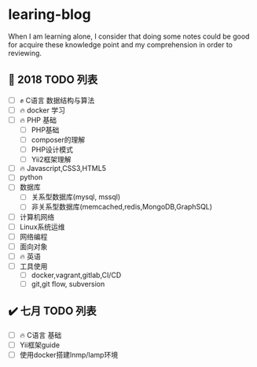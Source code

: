 # learing-blog
When I am learning alone, I consider that  doing some notes could be good for acquire these knowledge point and my comprehension  in order to reviewing.

## :muscle: 2018 TODO 列表

- [ ] :fist: C语言 数据结构与算法 
- [ ] :fire: docker 学习
- [ ] :fire: PHP 基础
    + [ ] PHP基础
    + [ ] composer的理解
    + [ ] PHP设计模式
    + [ ] Yii2框架理解
- [ ] :fire: Javascript,CSS3,HTML5
- [ ] python 
- [ ] 数据库
    + [ ] 关系型数据库(mysql, mssql)
    + [ ] 非关系型数据库(memcached,redis,MongoDB,GraphSQL)
- [ ] 计算机网络
- [ ] Linux系统运维
- [ ] 网络编程
- [ ] 面向对象
- [ ] :fire: 英语
- [ ] 工具使用
    + [ ] docker,vagrant,gitlab,CI/CD
    + [ ] git,git flow, subversion

## :heavy_check_mark: 七月 TODO 列表

- [ ] :fire: C语言 基础
- [ ] Yii框架guide
- [ ] 使用docker搭建lnmp/lamp环境
